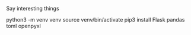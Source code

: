 Say interesting things


python3 -m venv venv
source venv/bin/activate
pip3 install Flask pandas toml openpyxl


